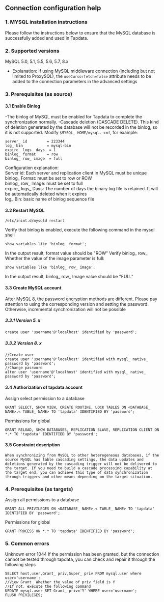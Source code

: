 ## **Connection configuration help**
### **1.  MYSQL installation instructions**
Please follow the instructions below to ensure that the MySQL database is successfully added and used in Tapdata.
### **2.  Supported versions**
MySQL 5.0, 5.1, 5.5, 5.6, 5.7, 8.x
- Explanation: If using MySQL middleware connection (including but not limited to ProxySQL), the `useCursorfetch=false` attribute needs to be added to the connection parameters in the advanced settings
### **3.  Prerequisites (as source)**
#### **3.1 Enable Binlog**
-The binlog of MySQL must be enabled for Tapdata to complete the synchronization normally.
-Cascade deletion (CASCADE DELETE). This kind of deletion generated by the database will not be recorded in the binlog, so it is not supported.
Modify ` $MYSQL_ HOME/mysql. cnf `, for example:
```
server_ id         = 223344
log_ bin           = mysql-bin
expire_ logs_ days  = 1
binlog_ format     = row
binlog_ row_ image  = full
```
Configuration explanation:<br>
Server id: Each server and replication client in MySQL must be unique<br>
binlog_ Format: must be set to row or ROW<br>
binlog_ row_ Image: must be set to full<br>
expire_ logs_ Days: The number of days the binary log file is retained. It will be automatically deleted when it expires<br>
log_ Bin: basic name of binlog sequence file<br>
#### **3.2 Restart MySQL**
```
/etc/inint.d/mysqld restart
```
Verify that binlog is enabled, execute the following command in the mysql shell
```
show variables like 'binlog_ format';
```
In the output result, format value should be "ROW"
Verify binlog_ row_ Whether the value of the image parameter is full:
```
show variables like 'binlog_ row_ image';
```
In the output result, binlog_ row_ Image value should be "FULL"
#### **3.3 Create MySQL account**
After MySQL 8, the password encryption methods are different. Please pay attention to using the corresponding version and setting the password. Otherwise, incremental synchronization will not be possible
##### **3.3.1 Version 5. x**
```
create user 'username'@'localhost' identified by 'password';
```
##### **3.3.2 Version 8. x**
```
//Create user
create user 'username'@'localhost' identified with mysql_ native_ password by 'password';
//Change password
alter user 'username'@'localhost' identified with mysql_ native_ password by 'password';
```
#### **3.4 Authorization of tapdata account**
Assign select permission to a database
```
GRANT SELECT, SHOW VIEW, CREATE ROUTINE, LOCK TABLES ON <DATABASE_ NAME>.< TABLE_ NAME> TO 'tapdata' IDENTIFIED BY 'password';
```
Permissions for global
```
GRANT RELOAD, SHOW DATABASES, REPLICATION SLAVE, REPLICATION CLIENT ON *.* TO 'tapdata' IDENTIFIED BY 'password';
```
#### **3.5 Constraint description**
```
When synchronizing from MySQL to other heterogeneous databases, if the source MySQL has table cascading settings, the data updates and deletions generated by the cascading trigger will not be delivered to the target. If you need to build a cascade processing capability at the target end, you can achieve this type of data synchronization through triggers and other means depending on the target situation.
```
###  **4.  Prerequisites (as targets)**
Assign all permissions to a database
```
GRANT ALL PRIVILEGES ON <DATABASE_ NAME>.< TABLE_ NAME> TO 'tapdata' IDENTIFIED BY 'password';
```
Permissions for global
```
GRANT PROCESS ON *.* TO 'tapdata' IDENTIFIED BY 'password';
```
###  **5.  Common errors**
Unknown error 1044
If the permission has been granted, but the connection cannot be tested through tapdata, you can check and repair it through the following steps
```
SELECT host,user,Grant_ priv,Super_ priv FROM mysql.user where user='username';
//View Grant_ Whether the value of priv field is Y
//If not, execute the following command
UPDATE mysql.user SET Grant_ priv='Y' WHERE user='username';
FLUSH PRIVILEGES;
```